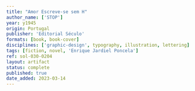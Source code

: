 ```yaml
---
title: "Amor Escreve-se sem H"
author_name: ['STOP']
year: y1945
origin: Portugal
publisher: 'Editorial Século'
formats: [book, book-cover]
disciplines: ['graphic-design', typography, illustration, lettering]
tags: [fiction, novel, 'Enrique Jardiel Poncela']
ref: sol-030-0204
layout: artifact
status: complete
published: true
date_added: 2023-03-14
---
```

